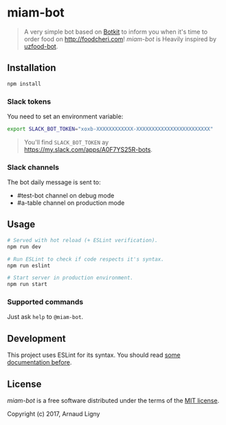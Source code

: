 # miam-bot

> A very simple bot based on [Botkit](https://github.com/howdyai/botkit) to inform you when it's time to order food on http://foodcheri.com!
> _miam-bot_ is Heavily inspired by [uzfood-bot](https://github.com/UzfulLab).

## Installation

```bash
npm install
```

### Slack tokens

You need to set an environment variable:

```bash
export SLACK_BOT_TOKEN="xoxb-XXXXXXXXXXXX-XXXXXXXXXXXXXXXXXXXXXXXX"
```

> You'll find `SLACK_BOT_TOKEN` ay https://my.slack.com/apps/A0F7YS25R-bots.

### Slack channels

The bot daily message is sent to:
- #test-bot channel on debug mode
- #a-table channel on production mode

## Usage

```bash
# Served with hot reload (+ ESLint verification).
npm run dev

# Run ESLint to check if code respects it's syntax.
npm run eslint

# Start server in production environment.
npm run start
```

### Supported commands

Just ask `help` to `@miam-bot`.

## Development

This project uses ESLint for its syntax. You should read [some documentation before](http://eslint.org/docs/rules/).

## License

_miam-bot_ is a free software distributed under the terms of the [MIT license](http://opensource.org/licenses/MIT).

Copyright (c) 2017, Arnaud Ligny
